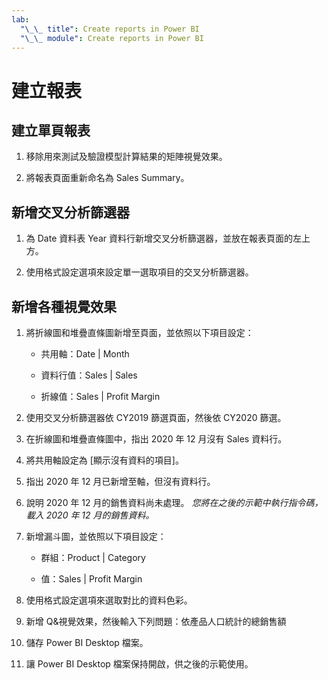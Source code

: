 ```yaml
---
lab:
  "\_\_ title": Create reports in Power BI
  "\_\_ module": Create reports in Power BI
---
```

# 建立報表

## 建立單頁報表

1. 移除用來測試及驗證模型計算結果的矩陣視覺效果。

1. 將報表頁面重新命名為 Sales Summary。

## 新增交叉分析篩選器

1. 為 Date 資料表 Year 資料行新增交叉分析篩選器，並放在報表頁面的左上方。

1. 使用格式設定選項來設定單一選取項目的交叉分析篩選器。

## 新增各種視覺效果

1. 將折線圖和堆疊直條圖新增至頁面，並依照以下項目設定：

    - 共用軸：Date | Month

    - 資料行值：Sales | Sales

    - 折線值：Sales | Profit Margin

1. 使用交叉分析篩選器依 CY2019 篩選頁面，然後依 CY2020 篩選。

1. 在折線圖和堆疊直條圖中，指出 2020 年 12 月沒有 Sales 資料行。

1. 將共用軸設定為 [顯示沒有資料的項目]。

1. 指出 2020 年 12 月已新增至軸，但沒有資料行。

1. 說明 2020 年 12 月的銷售資料尚未處理。 *您將在之後的示範中執行指令碼，載入 2020 年 12 月的銷售資料。*

1. 新增漏斗圖，並依照以下項目設定：

    - 群組：Product | Category

    - 值：Sales | Profit Margin

1. 使用格式設定選項來選取對比的資料色彩。

1. 新增 Q&視覺效果，然後輸入下列問題：依產品人口統計的總銷售額

1. 儲存 Power BI Desktop 檔案。

1. 讓 Power BI Desktop 檔案保持開啟，供之後的示範使用。
